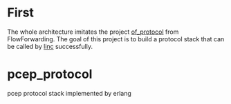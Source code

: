 # First
The whole architecture imitates the project [of_protocol](https://github.com/FlowForwarding/of_protocol) from FlowForwarding.
The goal of this project is to build a protocol stack that can be called by [linc](https://github.com/FlowForwarding/LINC-Switch) successfully.

# pcep_protocol
pcep protocol stack implemented by erlang

